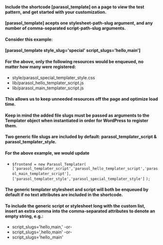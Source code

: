 #### Include the shortcode [parasol_template] on a page to view the test pattern, and get started with your customization.

#### [parasol_template] acepts one stylesheet-path-slug argument, and any number of comma-separated script-path-slug arguments.

#### Consider this example:

#### [parasol_template style_slug='special' script_slugs='hello,main']

#### For the above, only the following resources would be enqueued, no matter how many were registered:

  - style/parasol_special_templater_style.css
  - lib/parasol_hello_templater_script.js
  - lib/parasol_main_templater_script.js

#### This allows us to keep unneeded resources off the page and optimize load time.
#### Keep in mind the added file slugs must be passed as arguments to the Templater object when instantiated in order for WordPress to register them.
#### Two generic file slugs are included by default: parasol_templater_script & parasol_templater_style.
#### For the above example, we would update

- `$frontend = new Parasol_Templater(`
  `   ['parasol_templater_script','parasol_hello_templater_script','parasol_main_templater_script'],`
  `   ['parasol_templater_style','parasol_special_templater_style']`
  `);`

#### The generic templater stylesheet and script will both be enqueued by default if no text attributes are included in the shortcode.

#### To include the generic script or stylesheet long with the custom list, insert an extra comma into the comma-separated attributes to denote an empty string, e.g.:

- script_slugs='hello,main,'  -or-
- script_slugs=',hello,main'  -or-
- script_slugs='hello,,main'
